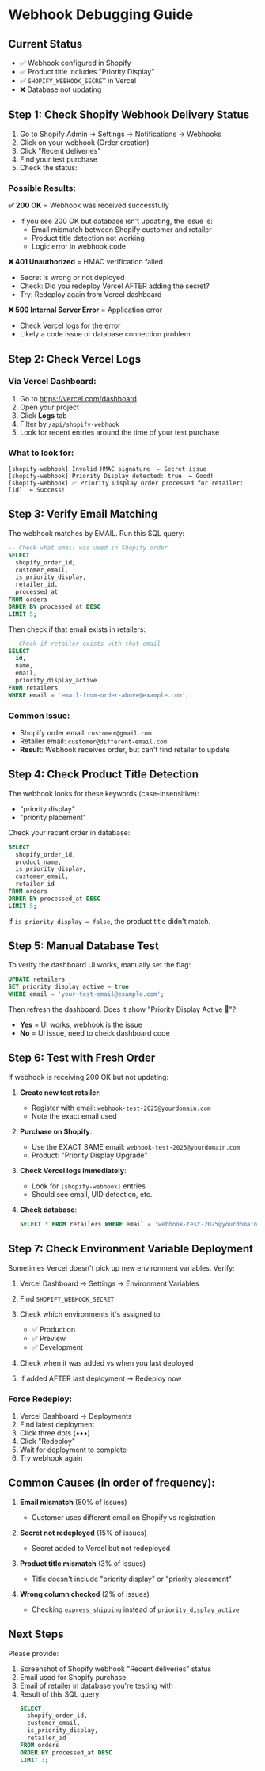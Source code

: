 # Webhook Debugging Guide

## Current Status
- ✅ Webhook configured in Shopify
- ✅ Product title includes "Priority Display"
- ✅ `SHOPIFY_WEBHOOK_SECRET` in Vercel
- ❌ Database not updating

## Step 1: Check Shopify Webhook Delivery Status

1. Go to Shopify Admin → Settings → Notifications → Webhooks
2. Click on your webhook (Order creation)
3. Click "Recent deliveries"
4. Find your test purchase
5. Check the status:

### Possible Results:

**✅ 200 OK** = Webhook was received successfully
- If you see 200 OK but database isn't updating, the issue is:
  - Email mismatch between Shopify customer and retailer
  - Product title detection not working
  - Logic error in webhook code

**❌ 401 Unauthorized** = HMAC verification failed
- Secret is wrong or not deployed
- Check: Did you redeploy Vercel AFTER adding the secret?
- Try: Redeploy again from Vercel dashboard

**❌ 500 Internal Server Error** = Application error
- Check Vercel logs for the error
- Likely a code issue or database connection problem

## Step 2: Check Vercel Logs

### Via Vercel Dashboard:
1. Go to https://vercel.com/dashboard
2. Open your project
3. Click **Logs** tab
4. Filter by `/api/shopify-webhook`
5. Look for recent entries around the time of your test purchase

### What to look for:
```
[shopify-webhook] Invalid HMAC signature  ← Secret issue
[shopify-webhook] Priority Display detected: true  ← Good!
[shopify-webhook] ✅ Priority Display order processed for retailer: [id]  ← Success!
```

## Step 3: Verify Email Matching

The webhook matches by EMAIL. Run this SQL query:

```sql
-- Check what email was used in Shopify order
SELECT
  shopify_order_id,
  customer_email,
  is_priority_display,
  retailer_id,
  processed_at
FROM orders
ORDER BY processed_at DESC
LIMIT 5;
```

Then check if that email exists in retailers:

```sql
-- Check if retailer exists with that email
SELECT
  id,
  name,
  email,
  priority_display_active
FROM retailers
WHERE email = 'email-from-order-above@example.com';
```

### Common Issue:
- Shopify order email: `customer@gmail.com`
- Retailer email: `customer@different-email.com`
- **Result**: Webhook receives order, but can't find retailer to update

## Step 4: Check Product Title Detection

The webhook looks for these keywords (case-insensitive):
- "priority display"
- "priority placement"

Check your recent order in database:

```sql
SELECT
  shopify_order_id,
  product_name,
  is_priority_display,
  customer_email,
  retailer_id
FROM orders
ORDER BY processed_at DESC
LIMIT 5;
```

If `is_priority_display = false`, the product title didn't match.

## Step 5: Manual Database Test

To verify the dashboard UI works, manually set the flag:

```sql
UPDATE retailers
SET priority_display_active = true
WHERE email = 'your-test-email@example.com';
```

Then refresh the dashboard. Does it show "Priority Display Active 💎"?

- **Yes** = UI works, webhook is the issue
- **No** = UI issue, need to check dashboard code

## Step 6: Test with Fresh Order

If webhook is receiving 200 OK but not updating:

1. **Create new test retailer**:
   - Register with email: `webhook-test-2025@yourdomain.com`
   - Note the exact email used

2. **Purchase on Shopify**:
   - Use the EXACT SAME email: `webhook-test-2025@yourdomain.com`
   - Product: "Priority Display Upgrade"

3. **Check Vercel logs immediately**:
   - Look for `[shopify-webhook]` entries
   - Should see email, UID detection, etc.

4. **Check database**:
   ```sql
   SELECT * FROM retailers WHERE email = 'webhook-test-2025@yourdomain.com';
   ```

## Step 7: Check Environment Variable Deployment

Sometimes Vercel doesn't pick up new environment variables. Verify:

1. Vercel Dashboard → Settings → Environment Variables
2. Find `SHOPIFY_WEBHOOK_SECRET`
3. Check which environments it's assigned to:
   - ✅ Production
   - ✅ Preview
   - ✅ Development

4. Check when it was added vs when you last deployed
5. If added AFTER last deployment → Redeploy now

### Force Redeploy:
1. Vercel Dashboard → Deployments
2. Find latest deployment
3. Click three dots (•••)
4. Click "Redeploy"
5. Wait for deployment to complete
6. Try webhook again

## Common Causes (in order of frequency):

1. **Email mismatch** (80% of issues)
   - Customer uses different email on Shopify vs registration

2. **Secret not redeployed** (15% of issues)
   - Secret added to Vercel but not redeployed

3. **Product title mismatch** (3% of issues)
   - Title doesn't include "priority display" or "priority placement"

4. **Wrong column checked** (2% of issues)
   - Checking `express_shipping` instead of `priority_display_active`

## Next Steps

Please provide:
1. Screenshot of Shopify webhook "Recent deliveries" status
2. Email used for Shopify purchase
3. Email of retailer in database you're testing with
4. Result of this SQL query:
   ```sql
   SELECT
     shopify_order_id,
     customer_email,
     is_priority_display,
     retailer_id
   FROM orders
   ORDER BY processed_at DESC
   LIMIT 3;
   ```
